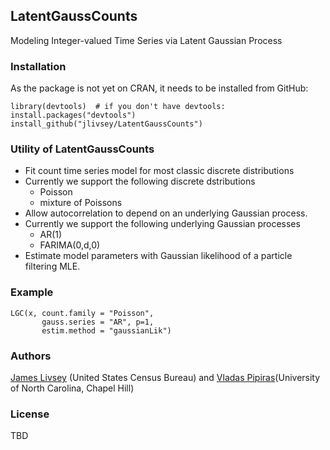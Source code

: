 ## LatentGaussCounts

Modeling Integer-valued Time Series via Latent Gaussian Process

### Installation

As the package is not yet on CRAN, it needs to be installed from GitHub:

    library(devtools)  # if you don't have devtools: install.packages("devtools")
    install_github("jlivsey/LatentGaussCounts")

### Utility of LatentGaussCounts

- Fit count time series model for most classic discrete distributions
- Currently we support the following discrete dstributions
	- Poisson
	- mixture of Poissons
- Allow autocorrelation to depend on an underlying Gaussian process.
- Currently we support the following underlying Gaussian processes
	- AR(1)
	- FARIMA(0,d,0)
- Estimate model parameters with Gaussian likelihood of a particle filtering MLE.

### Example

    LGC(x, count.family = "Poisson",
           gauss.series = "AR", p=1,
           estim.method = "gaussianLik")

### Authors

[James Livsey](http://www.census.gov/research/researchers/profile.php?cv_profile=3922&cv_submenu=title) (United States Census Bureau) and
[Vladas Pipiras](http://pipiras.web.unc.edu/)(University of North Carolina, Chapel Hill) 


### License

TBD